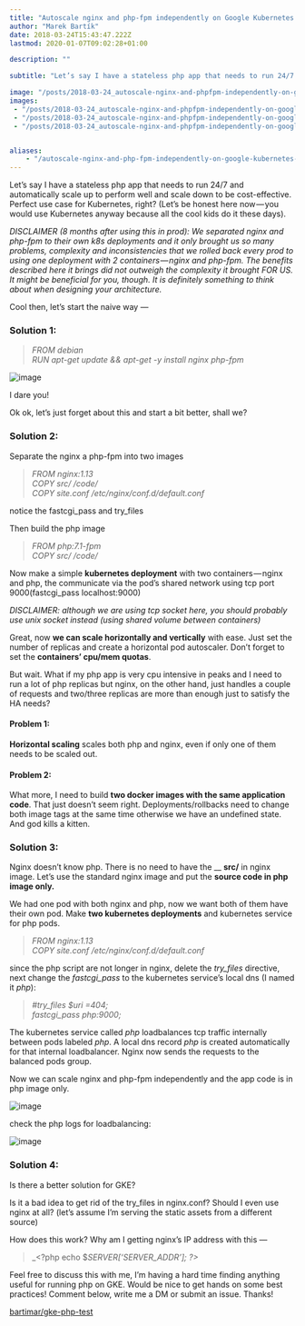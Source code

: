 ```yaml
---
title: "Autoscale nginx and php-fpm independently on Google Kubernetes Engine"
author: "Marek Bartík"
date: 2018-03-24T15:43:47.222Z
lastmod: 2020-01-07T09:02:28+01:00

description: ""

subtitle: "Let’s say I have a stateless php app that needs to run 24/7 and automatically scale up to perform well and scale down to be cost-effective…"

image: "/posts/2018-03-24_autoscale-nginx-and-phpfpm-independently-on-google-kubernetes-engine/images/1.jpeg" 
images:
 - "/posts/2018-03-24_autoscale-nginx-and-phpfpm-independently-on-google-kubernetes-engine/images/1.jpeg" 
 - "/posts/2018-03-24_autoscale-nginx-and-phpfpm-independently-on-google-kubernetes-engine/images/2.png" 
 - "/posts/2018-03-24_autoscale-nginx-and-phpfpm-independently-on-google-kubernetes-engine/images/3.png" 


aliases:
    - "/autoscale-nginx-and-php-fpm-independently-on-google-kubernetes-engine-290aead64f7f"
---
```


Let’s say I have a stateless php app that needs to run 24/7 and automatically scale up to perform well and scale down to be cost-effective. Perfect use case for Kubernetes, right? (Let’s be honest here now — you would use Kubernetes anyway because all the cool kids do it these days).

_DISCLAIMER (8 months after using this in prod): We separated nginx and php-fpm to their own k8s deployments and it only brought us so many problems, complexity and inconsistencies that we rolled back every prod to using one deployment with 2 containers — nginx and php-fpm. The benefits described here it brings did not outweigh the complexity it brought FOR US. It might be beneficial for you, though. It is definitely something to think about when designing your architecture._

Cool then, let’s start the naive way —

### Solution 1:
> _FROM debian  
> RUN apt-get update &amp;&amp; apt-get -y install nginx php-fpm_



![image](/posts/2018-03-24_autoscale-nginx-and-phpfpm-independently-on-google-kubernetes-engine/images/1.jpeg)

I dare you!



Ok ok, let’s just forget about this and start a bit better, shall we?

### Solution 2:

Separate the nginx a php-fpm into two images
> _FROM nginx:1.13  
> COPY src/ /code/  
> COPY site.conf /etc/nginx/conf.d/default.conf_

notice the fastcgi_pass and try_files



Then build the php image
> _FROM php:7.1-fpm  
> COPY src/ /code/_

Now make a simple **kubernetes deployment** with two containers — nginx and php, the communicate via the pod’s shared network using tcp port 9000(fastcgi_pass localhost:9000)

_DISCLAIMER: although we are using tcp socket here, you should probably use unix socket instead (using shared volume between containers)_

Great, now **we can scale horizontally and vertically** with ease. Just set the number of replicas and create a horizontal pod autoscaler. Don’t forget to set the **containers’ cpu/mem quotas**.

But wait. What if my php app is very cpu intensive in peaks and I need to run a lot of php replicas but nginx, on the other hand, just handles a couple of requests and two/three replicas are more than enough just to satisfy the HA needs?

#### Problem 1:

**Horizontal scaling** scales both php and nginx, even if only one of them needs to be scaled out.

#### Problem 2:

What more, I need to build **two docker images with the same application code**. That just doesn’t seem right. Deployments/rollbacks need to change both image tags at the same time otherwise we have an undefined state. And god kills a kitten.

### Solution 3:

Nginx doesn’t know php. There is no need to have the __ **src/** in nginx image. Let’s use the standard nginx image and put the **source code in php image only.**

We had one pod with both nginx and php, now we want both of them have their own pod. Make **two kubernetes deployments** and kubernetes service for php pods.
> _FROM nginx:1.13  
> COPY site.conf /etc/nginx/conf.d/default.conf_

since the php script are not longer in nginx, delete the _try_files_ directive, next change the _fastcgi_pass_ to the kubernetes service’s local dns (I named it _php_):
> _#try_files $uri =404;  
> fastcgi_pass php:9000;_

The kubernetes service called _php_ loadbalances tcp traffic internally between pods labeled _php_. A local dns record _php_ is created automatically for that internal loadbalancer. Nginx now sends the requests to the balanced pods group.

Now we can scale nginx and php-fpm independently and the app code is in php image only.




![image](/posts/2018-03-24_autoscale-nginx-and-phpfpm-independently-on-google-kubernetes-engine/images/2.png)



check the php logs for loadbalancing:




![image](/posts/2018-03-24_autoscale-nginx-and-phpfpm-independently-on-google-kubernetes-engine/images/3.png)



### Solution 4:

Is there a better solution for GKE?

Is it a bad idea to get rid of the try_files in nginx.conf? Should I even use nginx at all? (let’s assume I’m serving the static assets from a different source)

How does this work? Why am I getting nginx’s IP address with this —
> _&lt;?php echo $_SERVER[‘SERVER_ADDR’]; ?&gt;_

Feel free to discuss this with me, I’m having a hard time finding anything useful for running php on GKE. Would be nice to get hands on some best practices! Comment below, write me a DM or submit an issue. Thanks!

[bartimar/gke-php-test](https://github.com/bartimar/gke-test)
